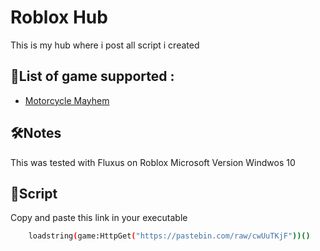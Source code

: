 # Roblox Hub

This is my hub where i post all script i created




## 🚀List of game supported :


- [Motorcycle Mayhem](https://www.roblox.com/games/12533625712)


## 🛠Notes

This was tested with Fluxus on Roblox Microsoft Version Windwos 10


## 🔗Script

Copy and paste this link in your executable

```bash
    loadstring(game:HttpGet("https://pastebin.com/raw/cwUuTKjF"))()
```

